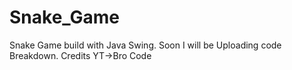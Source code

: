 # Snake_Game
Snake Game build with Java Swing.
Soon I will be Uploading code Breakdown.
Credits YT->Bro Code 

